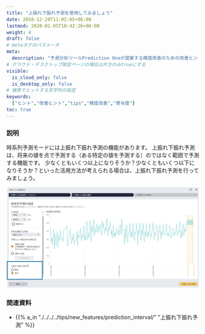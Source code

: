 ```yaml
---
title: "上振れ下振れ予測を使用してみましょう"
date: 2018-12-29T11:02:05+06:00
lastmod: 2020-01-05T10:42:26+06:00
weight: 4
draft: false
# metaタグのパラメータ
meta:
  description: "予測分析ツールPrediction Oneが提案する精度改善のための改善ヒントについて説明するページです。"
# クラウド・デスクトップ限定ページの場合は片方のみtrueにする
visible:
  is_cloud_only: false
  is_desktop_only: false
# 検索でヒットする文字列の指定
keywords:
  ["ヒント","改善ヒント","tips","精度改善","寄与度"]
toc: true
---
```


### 説明

時系列予測モードには上振れ下振れ予測の機能があります。
上振れ下振れ予測は、将来の値を点で予測する（ある特定の値を予測する）のではなく範囲で予測する機能です。
少なくともいくつ以上になりそうか？少なくともいくつ以下になりそうか？といった活用方法が考えられる場合は、上振れ下振れ予測を行ってみましょう。

![](../img/t_slide27.png)

### 関連資料

- {{% a_in "./../../../tips/new_features/prediction_interval/" "上振れ下振れ予測" %}}

